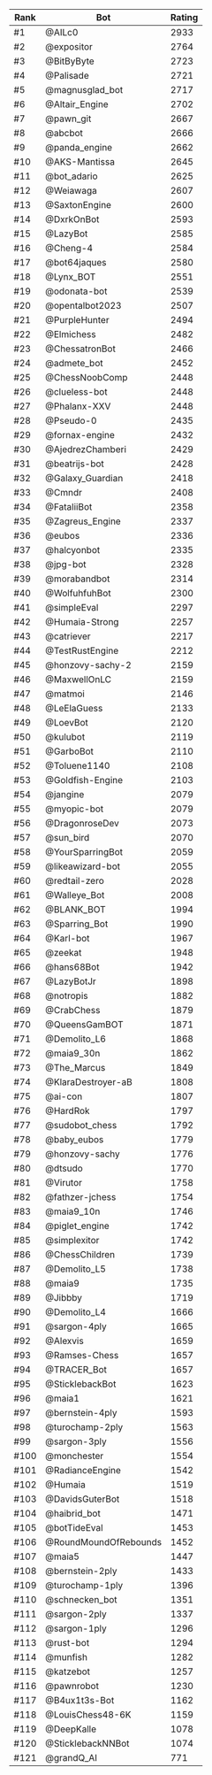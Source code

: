 Rank|Bot|Rating
---|---|---
#1|@AILc0|2933
#2|@expositor|2764
#3|@BitByByte|2723
#4|@Palisade|2721
#5|@magnusglad_bot|2717
#6|@Altair_Engine|2702
#7|@pawn_git|2667
#8|@abcbot|2666
#9|@panda_engine|2662
#10|@AKS-Mantissa|2645
#11|@bot_adario|2625
#12|@Weiawaga|2607
#13|@SaxtonEngine|2600
#14|@DxrkOnBot|2593
#15|@LazyBot|2585
#16|@Cheng-4|2584
#17|@bot64jaques|2580
#18|@Lynx_BOT|2551
#19|@odonata-bot|2539
#20|@opentalbot2023|2507
#21|@PurpleHunter|2494
#22|@Elmichess|2482
#23|@ChessatronBot|2466
#24|@admete_bot|2452
#25|@ChessNoobComp|2448
#26|@clueless-bot|2448
#27|@Phalanx-XXV|2448
#28|@Pseudo-0|2435
#29|@fornax-engine|2432
#30|@AjedrezChamberi|2429
#31|@beatrijs-bot|2428
#32|@Galaxy_Guardian|2418
#33|@Cmndr|2408
#34|@FataliiBot|2358
#35|@Zagreus_Engine|2337
#36|@eubos|2336
#37|@halcyonbot|2335
#38|@jpg-bot|2328
#39|@morabandbot|2314
#40|@WolfuhfuhBot|2300
#41|@simpleEval|2297
#42|@Humaia-Strong|2257
#43|@catriever|2217
#44|@TestRustEngine|2212
#45|@honzovy-sachy-2|2159
#46|@MaxwellOnLC|2159
#47|@matmoi|2146
#48|@LeElaGuess|2133
#49|@LoevBot|2120
#50|@kulubot|2119
#51|@GarboBot|2110
#52|@Toluene1140|2108
#53|@Goldfish-Engine|2103
#54|@jangine|2079
#55|@myopic-bot|2079
#56|@DragonroseDev|2073
#57|@sun_bird|2070
#58|@YourSparringBot|2059
#59|@likeawizard-bot|2055
#60|@redtail-zero|2028
#61|@Walleye_Bot|2008
#62|@BLANK_BOT|1994
#63|@Sparring_Bot|1990
#64|@Karl-bot|1967
#65|@zeekat|1948
#66|@hans68Bot|1942
#67|@LazyBotJr|1898
#68|@notropis|1882
#69|@CrabChess|1879
#70|@QueensGamBOT|1871
#71|@Demolito_L6|1868
#72|@maia9_30n|1862
#73|@The_Marcus|1849
#74|@KlaraDestroyer-aB|1808
#75|@ai-con|1807
#76|@HardRok|1797
#77|@sudobot_chess|1792
#78|@baby_eubos|1779
#79|@honzovy-sachy|1776
#80|@dtsudo|1770
#81|@Virutor|1758
#82|@fathzer-jchess|1754
#83|@maia9_10n|1746
#84|@piglet_engine|1742
#85|@simplexitor|1742
#86|@ChessChildren|1739
#87|@Demolito_L5|1738
#88|@maia9|1735
#89|@Jibbby|1719
#90|@Demolito_L4|1666
#91|@sargon-4ply|1665
#92|@Alexvis|1659
#93|@Ramses-Chess|1657
#94|@TRACER_Bot|1657
#95|@SticklebackBot|1623
#96|@maia1|1621
#97|@bernstein-4ply|1593
#98|@turochamp-2ply|1563
#99|@sargon-3ply|1556
#100|@monchester|1554
#101|@RadianceEngine|1542
#102|@Humaia|1519
#103|@DavidsGuterBot|1518
#104|@haibrid_bot|1471
#105|@botTideEval|1453
#106|@RoundMoundOfRebounds|1452
#107|@maia5|1447
#108|@bernstein-2ply|1433
#109|@turochamp-1ply|1396
#110|@schnecken_bot|1351
#111|@sargon-2ply|1337
#112|@sargon-1ply|1296
#113|@rust-bot|1294
#114|@munfish|1282
#115|@katzebot|1257
#116|@pawnrobot|1230
#117|@B4ux1t3s-Bot|1162
#118|@LouisChess48-6K|1159
#119|@DeepKalle|1078
#120|@SticklebackNNBot|1074
#121|@grandQ_AI|771
